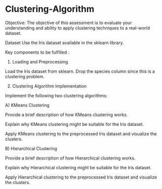 # Clustering-Algorithm

Objective:
The objective of this assessment is to evaluate your understanding and ability to apply clustering techniques to a real-world dataset.

Dataset
Use the Iris dataset available in the sklearn library.

Key components to be fulfilled :

1. Loading and Preprocessing
   
Load the Iris dataset from sklearn.
Drop the species column since this is a clustering problem.

2. Clustering Algorithm Implementation

Implement the following two clustering algorithms:

A) KMeans Clustering

Provide a brief description of how KMeans clustering works.

Explain why KMeans clustering might be suitable for the Iris dataset.

Apply KMeans clustering to the preprocessed Iris dataset and visualize the clusters.

B) Hierarchical Clustering

Provide a brief description of how Hierarchical clustering works.

Explain why Hierarchical clustering might be suitable for the Iris dataset.

Apply Hierarchical clustering to the preprocessed Iris dataset and visualize the clusters.


